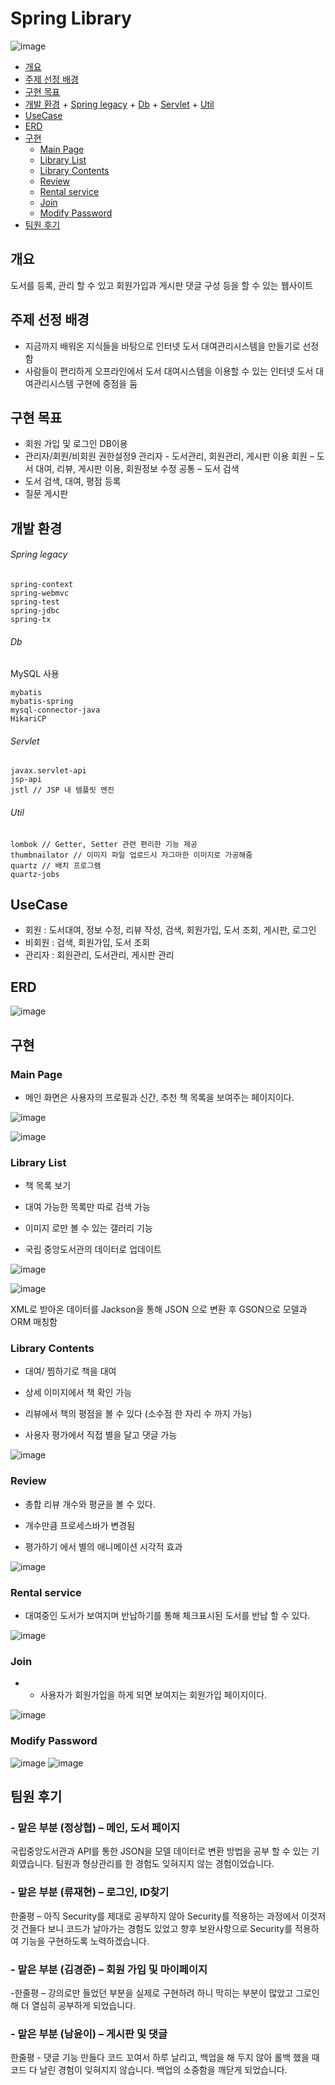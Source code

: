 # Spring Library

![image](https://user-images.githubusercontent.com/51068026/149612967-dae32303-0bda-4abb-b5d6-6145a1819688.png)

  * [개요](#개요)
  * [주제 선정 배경](#주제-선정-배경)
  * [구현 목표](#구현-목표)
  * [개발 환경](#개발-환경)
          + [Spring legacy](#spring-legacy)
          + [Db](#db)
          + [Servlet](#servlet)
          + [Util](#util)
  * [UseCase](#usecase)
  * [ERD](#erd)
  * [구현](#구현)
    + [Main Page](#main-page)
    + [Library List](#library-list)
    + [Library Contents](#library-contents)
    + [Review](#review)
    + [Rental service](#rental-service)
    + [Join](#join)
    + [Modify Password](#Modify-Password)
  * [팀원 후기](#팀원-후기)


## 개요

 도서를 등록, 관리 할 수 있고 회원가입과 게시판 댓글 구성 등을 할 수 있는 웹사이트


## 주제 선정 배경
- 지금까지 배워온 지식들을 바탕으로 인터넷 도서 대여관리시스템을 만들기로 선정함
- 사람들이 편리하게 오프라인에서 도서 대여시스템을 이용할 수 있는 인터넷 도서 대여관리시스템 구현에 중점을 둠


## 구현 목표
- 회원 가입 및 로그인 DB이용
- 관리자/회원/비회원 권한설정9
	관리자 - 도서관리, 회원관리, 게시판 이용
	회원 – 도서 대여, 리뷰, 게시판 이용, 회원정보 수정
	공통 – 도서 검색
- 도서 검색, 대여, 평점 등록
- 질문 게시판

## 개발 환경
###### Spring legacy


```
spring-context
spring-webmvc
spring-test
spring-jdbc
spring-tx
```

###### Db

MySQL 사용

```
mybatis
mybatis-spring
mysql-connector-java
HikariCP
```

###### Servlet

```
javax.servlet-api
jsp-api
jstl // JSP 내 템플릿 엔진
```

###### Util

```
lombok // Getter, Setter 관련 편리한 기능 제공
thumbnailator // 이미지 파일 업로드시 자그마한 이미지로 가공해줌
quartz // 배치 프로그램
quartz-jobs
```

## UseCase

- 회원 : 도서대여, 정보 수정, 리뷰 작성, 검색, 회원가입, 도서 조회, 게시판, 로그인
- 비회원 : 검색, 회원가입, 도서 조회
- 관리자 : 회원관리, 도서관리, 게시판 관리

## ERD

![image](https://user-images.githubusercontent.com/51068026/149613067-d92f060f-0cf1-45ec-a465-89a6f216f571.png)

## 구현

### Main Page

- 메인 화면은 사용자의 프로필과 신간, 추천 책 목록을 보여주는 페이지이다.

![image](https://user-images.githubusercontent.com/51068026/136132576-d2b19e23-3b01-4ae0-9f0f-01ac330492af.png)

![image](https://user-images.githubusercontent.com/51068026/136132606-d5f11c04-ab24-4b37-b7d4-e326710f1fac.png)

### Library List

- 책 목록 보기 

- 대여 가능한 목록만 따로 검색 가능

- 이미지 로만 볼 수 있는 갤러리 기능

- 국립 중앙도서관의 데이터로 업데이트

![image](https://user-images.githubusercontent.com/51068026/136132681-48d60083-0066-4162-beea-702c33bb5725.png)

![image](https://user-images.githubusercontent.com/51068026/136132960-9614bbf8-fce2-415c-b099-7541e1261535.png)

 XML로 받아온 데이터를 Jackson을 통해 JSON 으로 변환 후 GSON으로 모델과 ORM 매칭함

### Library Contents

- 대여/ 찜하기로 책을 대여

- 상세 이미지에서 책 확인 가능

- 리뷰에서 책의 평점을 볼 수 있다 (소수점 한 자리 수 까지 가능)

- 사용자 평가에서 직접 별을 달고 댓글 가능

![image](https://user-images.githubusercontent.com/51068026/136133056-514fc964-b978-4a60-977c-a99e6ef601c1.png)

### Review

-  총합 리뷰 개수와 평균을 볼 수 있다.

- 개수만큼 프로세스바가 변경됨

- 평가하기 에서 별의 애니메이션 시각적 효과

 ![image](https://user-images.githubusercontent.com/51068026/136133087-2d9215d7-f061-414b-b830-e05948b1e23a.png)
 
 ### Rental service
 
 - 대여중인 도서가 보여지며 반납하기를 통해 체크표시된 도서를 반납 할 수 있다.

![image](https://user-images.githubusercontent.com/51068026/136133292-c9397b50-4369-4689-b1fc-e245d45b43ed.png)

### Join

- - 사용자가 회원가입을 하게 되면 보여지는 회원가입 페이지이다.

![image](https://user-images.githubusercontent.com/51068026/136133415-1fa893f3-8512-482a-b0cb-3b23ab0f0712.png)

### Modify Password

![image](https://user-images.githubusercontent.com/51068026/136133477-18f4bf36-6da4-4402-bd2a-1929475fed5c.png)
![image](https://user-images.githubusercontent.com/51068026/136133483-16f8e87b-f7bc-4923-b8fc-29d0de6186a7.png)

## 팀원 후기

### - 맡은 부분 (정상협) – 메인, 도서 페이지
 국립중앙도서관과 API를 통한 JSON을 모델 데이터로 변환 방법을 공부 할 수 있는 기회였습니다. 팀원과 형상관리를 한 경험도 잊혀지지 않는 경험이었습니다.

### - 맡은 부분 (류재현) – 로그인, ID찾기
한줄평 – 아직 Security를 제대로 공부하지 않아 Security를 적용하는 과정에서 이것저것 건들다 보니 코드가 날아가는 경험도 있었고 향후 보완사항으로 Security를 적용하여 기능을 구현하도록 노력하겠습니다.

### - 맡은 부분 (김경준) – 회원 가입 및 마이페이지
-한줄평 – 강의로만 들었던 부분을 실제로 구현하려 하니 막히는 부분이 많았고 그로인해 더 열심히 공부하게 되었습니다.

### - 맡은 부분 (남윤이) – 게시판 및 댓글
한줄평 - 댓글 기능 만들다 코드 꼬여서 하루 날리고, 백업을 해 두지 않아 롤백 했을 때 코드 다 날린 경험이 잊혀지지 않습니다. 백업의 소중함을 깨닫게 되었습니다.


